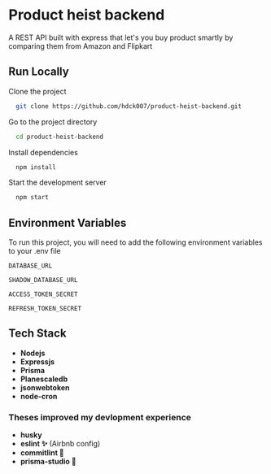 
# Product heist backend

A REST API built with express that let's you buy product smartly by comparing them from Amazon and Flipkart




## Run Locally

Clone the project

```bash
  git clone https://github.com/hdck007/product-heist-backend.git
```

Go to the project directory

```bash
  cd product-heist-backend
```

Install dependencies

```bash
  npm install
```

Start the development server

```bash
  npm start
```


## Environment Variables

To run this project, you will need to add the following environment variables to your .env file

`DATABASE_URL`

`SHADOW_DATABASE_URL`

`ACCESS_TOKEN_SECRET`

`REFRESH_TOKEN_SECRET`

## Tech Stack

- **Nodejs**
- **Expressjs**
- **Prisma**
- **Planescaledb**
- **jsonwebtoken**
- **node-cron**

### Theses improved my devlopment experience
- **husky**
- **eslint ✨** (Airbnb config)
- **commitlint 💯**
- **prisma-studio 💖**

